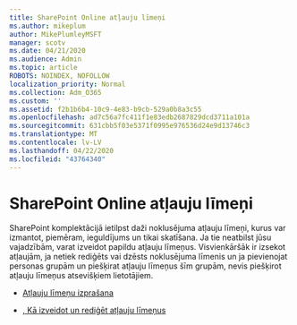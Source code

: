 ```yaml
---
title: SharePoint Online atļauju līmeņi
ms.author: mikeplum
author: MikePlumleyMSFT
manager: scotv
ms.date: 04/21/2020
ms.audience: Admin
ms.topic: article
ROBOTS: NOINDEX, NOFOLLOW
localization_priority: Normal
ms.collection: Adm_O365
ms.custom: ''
ms.assetid: f2b1b6b4-10c9-4e83-b9cb-529a0b8a3c55
ms.openlocfilehash: ad7c56a7fc411f1e83edb2687829dcd3711a101a
ms.sourcegitcommit: 631cbb5f03e5371f0995e976536d24e9d13746c3
ms.translationtype: MT
ms.contentlocale: lv-LV
ms.lasthandoff: 04/22/2020
ms.locfileid: "43764340"
---
```

# <a name="sharepoint-online-permission-levels"></a>SharePoint Online atļauju līmeņi

SharePoint komplektācijā ietilpst daži noklusējuma atļauju līmeņi, kurus var izmantot, piemēram, ieguldījums un tikai skatīšana. Ja tie neatbilst jūsu vajadzībām, varat izveidot papildu atļauju līmeņus. Visvienkāršāk ir izsekot atļaujām, ja netiek rediģēts vai dzēsts noklusējuma līmenis un ja pievienojat personas grupām un piešķirat atļauju līmeņus šīm grupām, nevis piešķirot atļauju līmeņus atsevišķiem lietotājiem.
  
- [Atļauju līmeņu izprašana](https://go.microsoft.com/fwlink/?linkid=867071)
    
- [, Kā izveidot un rediģēt atļauju līmeņus](https://go.microsoft.com/fwlink/?linkid=867072)
    

